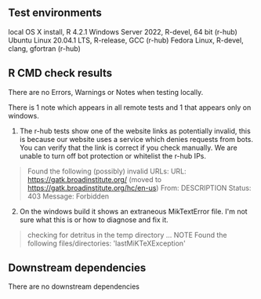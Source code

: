 ## Test environments
local OS X install, R 4.2.1
Windows Server 2022, R-devel, 64 bit (r-hub)
Ubuntu Linux 20.04.1 LTS, R-release, GCC (r-hub)
Fedora Linux, R-devel, clang, gfortran (r-hub)

## R CMD check results

There are no Errors, Warnings or Notes when testing locally.

There is 1 note which appears in all remote tests and 1 that appears only on windows.

1. The r-hub tests show one of the website links as potentially invalid, this is because our website uses
 a service which denies requests from bots.  You can verify that the link is correct if you check manually.
 We are unable to turn off bot protection or whitelist the r-hub IPs.
   
  > Found the following (possibly) invalid URLs:
  >  URL: https://gatk.broadinstitute.org/ (moved to https://gatk.broadinstitute.org/hc/en-us)
  >    From: DESCRIPTION
  >    Status: 403
  >    Message: Forbidden

2. On the windows build it shows an extraneous MikTextError file.  I'm not sure what this is or how to 
diagnose and fix it.  
 
  > checking for detritus in the temp directory ... NOTE
  > Found the following files/directories:
  >  'lastMiKTeXException'

## Downstream dependencies

There are no downstream dependencies
